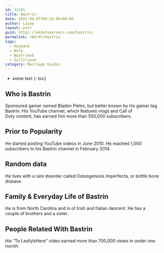 ```yaml
---
id: 11141
title: Bastrin
date: 2021-04-07T09:26:06+00:00
author: Laima
layout: post
guid: https://ukdataservers.com/bastrin/
permalink: /04/07/bastrin
tags:
  - Husband
  - Wife
  - Boyfriend
  - Girlfriend
category: Marriage Guides
---
```


* some text
{: toc}


## Who is Bastrin
                  
                  
                  
Sponsored gamer named Bladen Pietro, but better known by his gamer tag Bastrin. His YouTube channel, which features vlogs and Call of Duty content, has earned him more than 550,000 subscribers. 
                  
              
            
              
            
                
                
                
## Prior to Popularity
                  
                  
                  
He started posting YouTube videos in June 2010. He reached 1,000 subscribers to his Bastrin channel in February 2014.
                  
              
            
              
            
                
                
                
## Random data
                  
                  
                  
He lives with a rare disorder called Osteogenesis Imperfecta, or brittle bone disease.
                  
              
            
              
            
                
                
                
## Family & Everyday Life of Bastrin
                  
                  
                  
He is from North Carolina and is of Irish and Italian descent. He has a couple of brothers and a sister.
                  
              
            
              
            
                
                
                
## People Related With Bastrin
                  
                  
                  
His &#8220;To LeafyIsHere&#8221; video earned more than 700,000 views in under one month.
                  
              
            
              
            
                
              
            
              
              
            
            
              
            
          
          
          